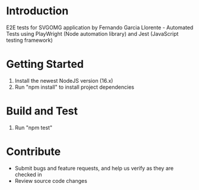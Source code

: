 # Introduction
E2E tests for SVGOMG application by Fernando Garcia Llorente - Automated Tests using PlayWright (Node automation library) and Jest (JavaScript testing framework)

# Getting Started
1.	Install the newest NodeJS version (16.x)
2.	Run "npm install" to install project dependencies

# Build and Test
1.	Run "npm test"

# Contribute
- Submit bugs and feature requests, and help us verify as they are checked in
- Review source code changes
